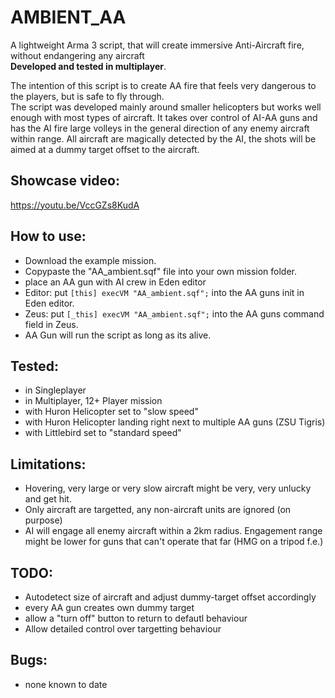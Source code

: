 # AMBIENT_AA
A lightweight Arma 3 script, that will create immersive Anti-Aircraft fire, without endangering any aircraft <br>
__Developed and tested in multiplayer__.

The intention of this script is to create AA fire that feels very dangerous to the players, but is safe to fly through.<br>
The script was developed mainly around smaller helicopters but works well enough with most types of aircraft. It takes over control of AI-AA guns and has the AI fire large volleys in the general direction of any enemy aircraft within range. All aircraft are magically detected by the AI, the shots will be aimed at a dummy target offset to the aircraft. 

## Showcase video:
https://youtu.be/VccGZs8KudA

## How to use:
- Download the example mission. 
- Copypaste the "AA_ambient.sqf" file into your own mission folder.
- place an AA gun with AI crew in Eden editor
- Editor: put ```[this] execVM "AA_ambient.sqf";``` into the AA guns init in Eden editor.
- Zeus: put ```[_this] execVM "AA_ambient.sqf";``` into the AA guns command field in Zeus.
- AA Gun will run the script as long as its alive.

## Tested:
- in Singleplayer
- in Multiplayer, 12+ Player mission
- with Huron Helicopter set to "slow speed"
- with Huron Helicopter landing right next to multiple AA guns (ZSU Tigris)
- with Littlebird set to "standard speed"

## Limitations:
- Hovering, very large or very slow aircraft might be very, very unlucky and get hit. 
- Only aircraft are targetted, any non-aircraft units are ignored (on purpose)
- AI will engage all enemy aircraft within a 2km radius. Engagement range might be lower for guns that can't operate that far (HMG on a tripod f.e.)

## TODO:
- Autodetect size of aircraft and adjust dummy-target offset accordingly
- every AA gun creates own dummy target
- allow a "turn off" button to return to defautl behaviour
- Allow detailed control over targetting behaviour

## Bugs:
- none known to date

